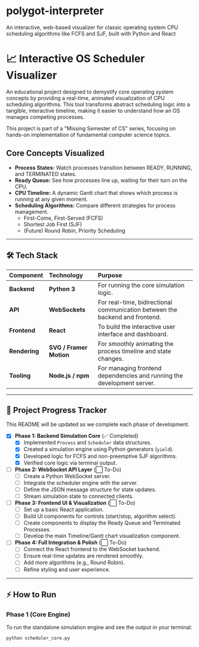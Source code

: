 # polygot-interpreter
An interactive, web-based visualizer for classic operating system CPU scheduling algorithms like FCFS and SJF, built with Python and React


# 📈 Interactive OS Scheduler Visualizer

An educational project designed to demystify core operating system concepts by providing a real-time, animated visualization of CPU scheduling algorithms. This tool transforms abstract scheduling logic into a tangible, interactive timeline, making it easier to understand how an OS manages competing processes.

This project is part of a "Missing Semester of CS" series, focusing on hands-on implementation of fundamental computer science topics.

## Core Concepts Visualized
- **Process States:** Watch processes transition between READY, RUNNING, and TERMINATED states.
- **Ready Queue:** See how processes line up, waiting for their turn on the CPU.
- **CPU Timeline:** A dynamic Gantt chart that shows which process is running at any given moment.
- **Scheduling Algorithms:** Compare different strategies for process management.
  - First-Come, First-Served (FCFS)
  - Shortest Job First (SJF)
  - (Future) Round Robin, Priority Scheduling

---

## 🛠️ Tech Stack

| Component | Technology | Purpose |
| :--- | :--- | :--- |
| **Backend** | **Python 3** | For running the core simulation logic. |
| **API** | **WebSockets** | For real-time, bidirectional communication between the backend and frontend. |
| **Frontend** | **React** | To build the interactive user interface and dashboard. |
| **Rendering** | **SVG / Framer Motion** | For smoothly animating the process timeline and state changes. |
| **Tooling** | **Node.js / npm** | For managing frontend dependencies and running the development server. |

---

## 🚀 Project Progress Tracker

This README will be updated as we complete each phase of development.

- [x] **Phase 1: Backend Simulation Core** (✅ Completed)
  - [x] Implemented `Process` and `Scheduler` data structures.
  - [x] Created a simulation engine using Python generators (`yield`).
  - [x] Developed logic for FCFS and non-preemptive SJF algorithms.
  - [x] Verified core logic via terminal output.

- [ ] **Phase 2: WebSocket API Layer** (⬜ To-Do)
  - [ ] Create a Python WebSocket server.
  - [ ] Integrate the scheduler engine with the server.
  - [ ] Define the JSON message structure for state updates.
  - [ ] Stream simulation state to connected clients.

- [ ] **Phase 3: Frontend UI & Visualization** (⬜ To-Do)
  - [ ] Set up a basic React application.
  - [ ] Build UI components for controls (start/stop, algorithm select).
  - [ ] Create components to display the Ready Queue and Terminated Processes.
  - [ ] Develop the main Timeline/Gantt chart visualization component.

- [ ] **Phase 4: Full Integration & Polish** (⬜ To-Do)
  - [ ] Connect the React frontend to the WebSocket backend.
  - [ ] Ensure real-time updates are rendered smoothly.
  - [ ] Add more algorithms (e.g., Round Robin).
  - [ ] Refine styling and user experience.

---

## ⚡ How to Run

### Phase 1 (Core Engine)
To run the standalone simulation engine and see the output in your terminal:
```bash
python scheduler_core.py
